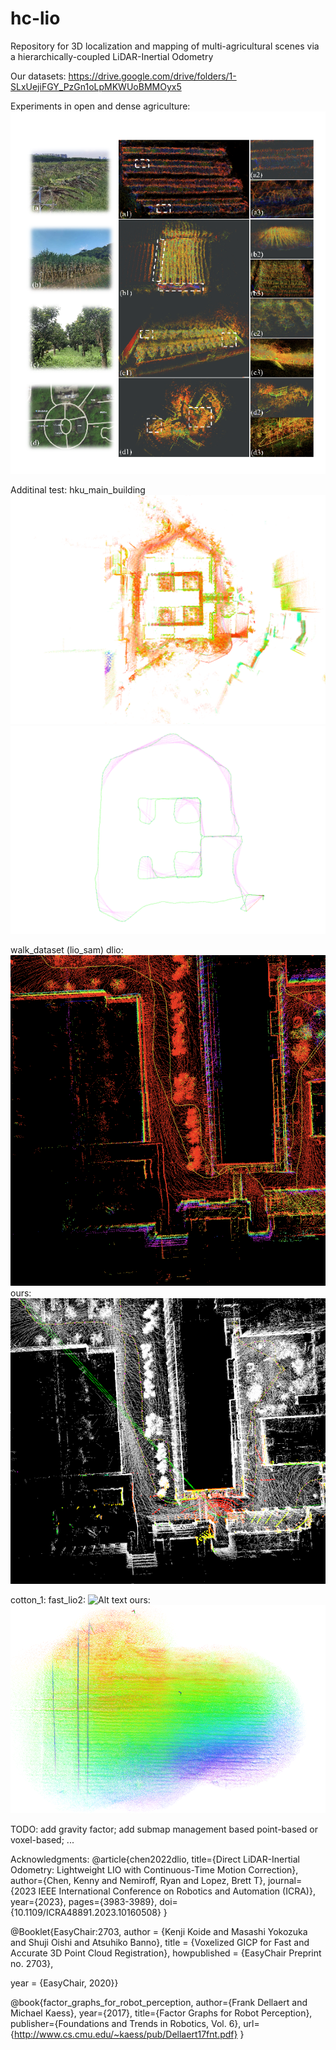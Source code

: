 <!--
 * @Author: piluohong 1912694135@qq.com
 * @Date: 2024-03-04 16:27:35
 * @LastEditors: piluohong 1912694135@qq.com
 * @LastEditTime: 2024-05-08 21:11:10
 * @FilePath: /slam/hhh_ws/src/hc-lio/README.md
 * @Description: 3D localization and mapping of multi-agricultural scenes via a hierarchically-coupled LiDAR-Inertial Odometry
-->
# hc-lio
Repository for 3D localization and mapping of multi-agricultural scenes via a hierarchically-coupled LiDAR-Inertial Odometry

Our datasets: https://drive.google.com/drive/folders/1-SLxUejiFGY_PzGn1oLpMKWUoBMMOyx5

Experiments in open and dense agriculture:
![Alt text](figures/result.png)

Additinal test:
 hku_main_building
![alt text](figures/hku_main_building_VGICP.png)
![alt text](figures/hku_main_building_traj_VGICP.png)

walk_dataset (lio_sam)
dlio:
![Alt text](figures/DLIO.png)
ours:
![Alt text](figures/hc_lio.png)

cotton_1:
fast_lio2:
![Alt text](cotton_fast_lio2.png)
ours:
![Alt text](figures/cotton_ours.png)

TODO: 
add gravity factor; 
add submap management based point-based or voxel-based; ...

Acknowledgments:
@article{chen2022dlio,
  title={Direct LiDAR-Inertial Odometry: Lightweight LIO with Continuous-Time Motion Correction},
  author={Chen, Kenny and Nemiroff, Ryan and Lopez, Brett T},
  journal={2023 IEEE International Conference on Robotics and Automation (ICRA)},
  year={2023},
  pages={3983-3989},
  doi={10.1109/ICRA48891.2023.10160508}
}

@Booklet{EasyChair:2703,
  author = {Kenji Koide and Masashi Yokozuka and Shuji Oishi and Atsuhiko Banno},
  title = {Voxelized GICP for Fast and Accurate 3D Point Cloud Registration},
  howpublished = {EasyChair Preprint no. 2703},

  year = {EasyChair, 2020}}

@book{factor_graphs_for_robot_perception,
    author={Frank Dellaert and Michael Kaess},
    year={2017},
    title={Factor Graphs for Robot Perception},
    publisher={Foundations and Trends in Robotics, Vol. 6},
    url={http://www.cs.cmu.edu/~kaess/pub/Dellaert17fnt.pdf}
}